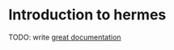 # Introduction to hermes

TODO: write [great documentation](http://jacobian.org/writing/what-to-write/)
